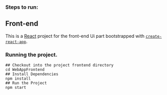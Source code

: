 ### Steps to run:

## Front-end

This is a [React](https://reactjs.org/) project for the front-end Ui part bootstrapped with [`create-react-app`](https://github.com/facebook/create-react-app).

### Running the project.

```
## Checkout into the project frontend directory
cd WebAppFrontend 
## Install Dependencies
npm install
## Run the Project
npm start
```
